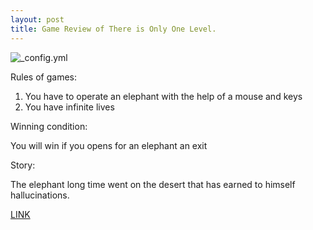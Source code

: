 ```yaml
---
layout: post
title: Game Review of There is Only One Level.
---
```



![_config.yml](http://www.toonbarn.com/wordpress/wp-content/uploads/2009/09/this-is-the-only-level.jpg)
  
Rules of games:

1) You have to operate an elephant with the help of a mouse and keys
2) You have infinite lives

Winning condition:

You will win if you opens for an elephant an exit

Story:

The elephant long time went on the desert that has earned to himself hallucinations.

[LINK](http://www.onemorelevel.com/game/there_is_only_one_level)
